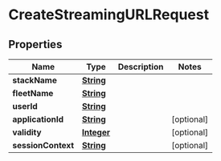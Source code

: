

# CreateStreamingURLRequest


## Properties

| Name | Type | Description | Notes |
|------------ | ------------- | ------------- | -------------|
|**stackName** | [**String**](String.md) |  |  |
|**fleetName** | [**String**](String.md) |  |  |
|**userId** | [**String**](String.md) |  |  |
|**applicationId** | [**String**](String.md) |  |  [optional] |
|**validity** | [**Integer**](Integer.md) |  |  [optional] |
|**sessionContext** | [**String**](String.md) |  |  [optional] |



